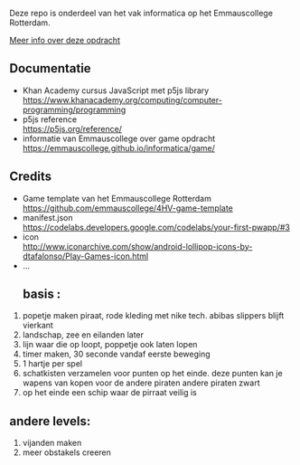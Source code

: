 Deze repo is onderdeel van het vak informatica op het Emmauscollege Rotterdam.

[Meer info over deze opdracht](https://informatica.emmauscollege.nl/)

## Documentatie
- Khan Academy cursus JavaScript met p5js library <br>
https://www.khanacademy.org/computing/computer-programming/programming
- p5js reference <br>
https://p5js.org/reference/
- informatie van Emmauscollege over game opdracht <br>
https://emmauscollege.github.io/informatica/game/

## Credits
- Game template van het Emmauscollege Rotterdam <br>
        https://github.com/emmauscollege/4HV-game-template
- manifest.json <br>
        https://codelabs.developers.google.com/codelabs/your-first-pwapp/#3
- icon <br>
        http://www.iconarchive.com/show/android-lollipop-icons-by-dtafalonso/Play-Games-icon.html
- ...
  ## basis :
1. popetje maken piraat, rode kleding met nike tech. abibas slippers blijft vierkant
2. landschap, zee en eilanden later
3. lijn waar die op loopt, poppetje ook laten lopen
4. timer maken, 30 seconde vandaf eerste beweging
5. 1 hartje per spel
6. schatkisten verzamelen voor punten op het einde. deze punten kan je wapens van kopen voor de andere piraten
   andere piraten zwart
8. op het einde een schip waar de pirraat veilig is


 ## andere levels:
 1. vijanden maken
 2. meer obstakels creeren
    